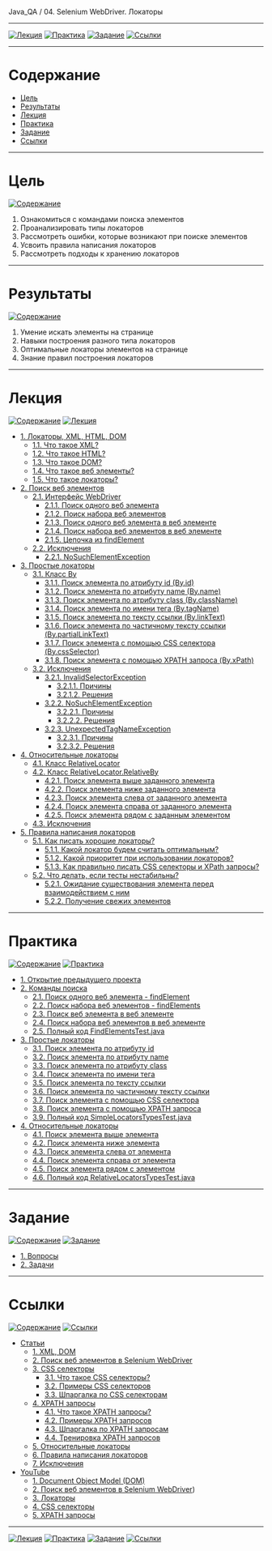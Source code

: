 Java_QA / 04. Selenium WebDriver. Локаторы

***

[![Лекция](https://img.shields.io/badge/-Лекция-ee99ff)](1.%20Лекция.md)
[![Практика](https://img.shields.io/badge/-Практика-aaffaa)](2.%20Практика.md)
[![Задание](https://img.shields.io/badge/-Задание-99ffee)](3.%20Задание.md)
[![Ссылки](https://img.shields.io/badge/-Ссылки-ffee99)](4.%20Ссылки.md)

***

# Содержание

* [Цель](#цель)
* [Результаты](#результаты)
* [Лекция](#лекция)
* [Практика](#практика)
* [Задание](#задание)
* [Ссылки](#ссылки)

***

# Цель

[![Содержание](https://img.shields.io/badge/-Содержание-1177ff)](#содержание)

1. Ознакомиться с командами поиска элементов
2. Проанализировать типы локаторов
3. Рассмотреть ошибки, которые возникают при поиске элементов
4. Усвоить правила написания локаторов
5. Рассмотреть подходы к хранению локаторов

***

# Результаты

[![Содержание](https://img.shields.io/badge/-Содержание-1177ff)](#содержание)

1. Умение искать элементы на странице
2. Навыки построения разного типа локаторов 
3. Оптимальные локаторы элементов на странице
4. Знание правил построения локаторов

***

# Лекция

[![Содержание](https://img.shields.io/badge/-Содержание-1177ff)](#содержание)
[![Лекция](https://img.shields.io/badge/-Лекция-ee99ff)](1.%20Лекция.md)

* [1. Локаторы, XML, HTML, DOM](1.%20Лекция.md#1-локаторы-xml-html-dom)
    * [1.1. Что такое XML?](1.%20Лекция.md#11-что-такое-xml)
    * [1.2. Что такое HTML?](1.%20Лекция.md#12-что-такое-html)
    * [1.3. Что такое DOM?](1.%20Лекция.md#13-что-такое-dom)
    * [1.4. Что такое веб элементы?](1.%20Лекция.md#14-что-такое-веб-элементы)
    * [1.5. Что такое локаторы?](1.%20Лекция.md#15-что-такое-локаторы)
* [2. Поиск веб элементов](1.%20Лекция.md#2-поиск-веб-элементов)
    * [2.1. Интерфейс WebDriver](1.%20Лекция.md#21-интерфейс-webdriver)
        * [2.1.1. Поиск одного веб элемента](1.%20Лекция.md#211-поиск-одного-веб-элемента)
        * [2.1.2. Поиск набора веб элементов](1.%20Лекция.md#212-поиск-набора-веб-элементов)
        * [2.1.3. Поиск одного веб элемента в веб элементе](1.%20Лекция.md#213-поиск-одного-веб-элемента-в-веб-элементе)
        * [2.1.4. Поиск набора веб элементов в веб элементе](1.%20Лекция.md#214-поиск-набора-веб-элементов-в-веб-элементе)
        * [2.1.5. Цепочка из findElement](1.%20Лекция.md#215-цепочка-из-findelement)
    * [2.2. Исключения](1.%20Лекция.md#22-исключения)
        * [2.2.1. NoSuchElementException](1.%20Лекция.md#221-nosuchelementexception)
* [3. Простые локаторы](1.%20Лекция.md#3-простые-локаторы)
    * [3.1. Класс By](1.%20Лекция.md#31-класс-by)
        * [3.1.1. Поиск элемента по атрибуту id (By.id)](1.%20Лекция.md#311-поиск-элемента-по-атрибуту-id-byid)
        * [3.1.2. Поиск элемента по атрибуту name (By.name)](1.%20Лекция.md#312-поиск-элемента-по-атрибуту-name-byname)
        * [3.1.3. Поиск элемента по атрибуту class (By.className)](1.%20Лекция.md#313-поиск-элемента-по-атрибуту-class-byclassname)
        * [3.1.4. Поиск элемента по имени тега (By.tagName)](1.%20Лекция.md#314-поиск-элемента-по-имени-тега-bytagname)
        * [3.1.5. Поиск элемента по тексту ссылки (By.linkText)](1.%20Лекция.md#315-поиск-элемента-по-тексту-ссылки-bylinktext)
        * [3.1.6. Поиск элемента по частичному тексту ссылки (By.partialLinkText)](1.%20Лекция.md#316-поиск-элемента-по-частичному-тексту-ссылки-bypartiallinktext)
        * [3.1.7. Поиск элемента с помощью CSS селектора (By.cssSelector)](1.%20Лекция.md#317-поиск-элемента-с-помощью-css-селектора-bycssselector)
        * [3.1.8. Поиск элемента с помощью XPATH запроса (By.xPath)](1.%20Лекция.md#318-поиск-элемента-с-помощью-xpath-запроса-byxpath)
    * [3.2. Исключения](1.%20Лекция.md#32-исключения)
        * [3.2.1. InvalidSelectorException](1.%20Лекция.md#321-invalidselectorexception)
            * [3.2.1.1. Причины](1.%20Лекция.md#3211-причины)
            * [3.2.1.2. Решения](1.%20Лекция.md#3212-решения)
        * [3.2.2. NoSuchElementException](1.%20Лекция.md#322-nosuchelementexception)
            * [3.2.2.1. Причины](1.%20Лекция.md#3211-причины)
            * [3.2.2.2. Решения](1.%20Лекция.md#3212-решения)
        * [3.2.3. UnexpectedTagNameException](1.%20Лекция.md#323-unexpectedtagnameexception)
            * [3.2.3.1. Причины](1.%20Лекция.md#3231-причины)
            * [3.2.3.2. Решения](1.%20Лекция.md#3232-решения)
* [4. Относительные локаторы](1.%20Лекция.md#4-относительные-локаторы)
    * [4.1. Класс RelativeLocator](1.%20Лекция.md#41-класс-relativelocator)
    * [4.2. Класс RelativeLocator.RelativeBy](1.%20Лекция.md#42-класс-relativelocatorrelativeby)
        * [4.2.1. Поиск элемента выше заданного элемента](1.%20Лекция.md#421-поиск-элемента-выше-заданного-элемента)
        * [4.2.2. Поиск элемента ниже заданного элемента](1.%20Лекция.md#422-поиск-элемента-ниже-заданного-элемента)
        * [4.2.3. Поиск элемента слева от заданного элемента](1.%20Лекция.md#423-поиск-элемента-слева-от-заданного-элемента)
        * [4.2.4. Поиск элемента справа от заданного элемента](1.%20Лекция.md#424-поиск-элемента-справа-от-заданного-элемента)
        * [4.2.5. Поиск элемента рядом с заданным элементом](1.%20Лекция.md#425-поиск-элемента-рядом-с-заданным-элементом)
    * [4.3. Исключения](1.%20Лекция.md#43-исключения)
* [5. Правила написания локаторов](1.%20Лекция.md#5-правила-написания-локаторов)
    * [5.1. Как писать хорошие локаторы?](1.%20Лекция.md#51-как-писать-хорошие-локаторы)
        * [5.1.1. Какой локатор будем считать оптимальным?](1.%20Лекция.md#511-какой-локатор-будем-считать-оптимальным)
        * [5.1.2. Какой приоритет при использовании локаторов?](1.%20Лекция.md#512-какой-приоритет-при-использовании-локаторов)
        * [5.1.3. Как правильно писать CSS селекторы и XPath запросы?](1.%20Лекция.md#513-как-правильно-писать-css-селекторы-и-xpath-запросы)
    * [5.2. Что делать, если тесты нестабильны?](1.%20Лекция.md#52-что-делать-если-тесты-нестабильны)
        * [5.2.1. Ожидание существования элемента перед взаимодействием с ним](1.%20Лекция.md#521-ожидание-существования-элемента-перед-взаимодействием-с-ним)
        * [5.2.2. Получение свежих элементов](1.%20Лекция.md#522-получение-свежих-элементов)

***

# Практика

[![Содержание](https://img.shields.io/badge/-Содержание-1177ff)](#содержание)
[![Практика](https://img.shields.io/badge/-Практика-aaffaa)](2.%20Практика.md)

* [1. Открытие предыдущего проекта](2.%20Практика.md#1-открытие-предыдущего-проекта)
* [2. Команды поиска](2.%20Практика.md#2-команды-поиска)
    * [2.1. Поиск одного веб элемента - findElement](2.%20Практика.md#21-поиск-одного-веб-элемента---findelement)
    * [2.2. Поиск набора веб элементов - findElements](2.%20Практика.md#22-поиск-набора-веб-элементов---findelements)
    * [2.3. Поиск веб элемента в веб элементе](2.%20Практика.md#23-поиск-веб-элемента-в-веб-элементе)
    * [2.4. Поиск набора веб элементов в веб элементе](2.%20Практика.md#24-поиск-набора-веб-элементов-в-веб-элементе)
    * [2.5. Полный код FindElementsTest.java](2.%20Практика.md#25-полный-код-findelementstestjava)
* [3. Простые локаторы](2.%20Практика.md#3-простые-локаторы)
    * [3.1. Поиск элемента по атрибуту id](2.%20Практика.md#31-поиск-элемента-по-атрибуту-id)
    * [3.2. Поиск элемента по атрибуту name](2.%20Практика.md#32-поиск-элемента-по-атрибуту-name)
    * [3.3. Поиск элемента по атрибуту class](2.%20Практика.md#33-поиск-элемента-по-атрибуту-class)
    * [3.4. Поиск элемента по имени тега](2.%20Практика.md#34-поиск-элемента-по-имени-тега)
    * [3.5. Поиск элемента по тексту ссылки](2.%20Практика.md#35-поиск-элемента-по-тексту-ссылки)
    * [3.6. Поиск элемента по частичному тексту ссылки](2.%20Практика.md#36-поиск-элемента-по-частичному-тексту-ссылки)
    * [3.7. Поиск элемента с помощью CSS селектора](2.%20Практика.md#37-поиск-элемента-с-помощью-css-селектора)
    * [3.8. Поиск элемента с помощью XPATH запроса](2.%20Практика.md#38-поиск-элемента-с-помощью-xpath-запроса)
    * [3.9. Полный код SimpleLocatorsTypesTest.java](2.%20Практика.md#39-полный-код-simplelocatorstypestestjava)
* [4. Относительные локаторы](2.%20Практика.md#4-относительные-локаторы)
    * [4.1. Поиск элемента выше элемента](2.%20Практика.md#41-поиск-элемента-выше-элемента)
    * [4.2. Поиск элемента ниже элемента](2.%20Практика.md#42-поиск-элемента-ниже-элемента)
    * [4.3. Поиск элемента слева от элемента](2.%20Практика.md#43-поиск-элемента-слева-от-элемента)
    * [4.4. Поиск элемента справа от элемента](2.%20Практика.md#44-поиск-элемента-справа-от-элемента)
    * [4.5. Поиск элемента рядом с элементом](2.%20Практика.md#45-поиск-элемента-рядом-с-элементом)
    * [4.6. Полный код RelativeLocatorsTypesTest.java](2.%20Практика.md#46-полный-код-relativelocatorstypestestjava)

***

# Задание

[![Содержание](https://img.shields.io/badge/-Содержание-1177ff)](#содержание)
[![Задание](https://img.shields.io/badge/-Задание-99ffee)](3.%20Задание.md)

* [1. Вопросы](3.%20Задание.md#1-вопросы)
* [2. Задачи](3.%20Задание.md#2-задачи)

***

# Ссылки

[![Содержание](https://img.shields.io/badge/-Содержание-1177ff)](#содержание)
[![Ссылки](https://img.shields.io/badge/-Ссылки-ffee99)](4.%20Ссылки.md)

* [Статьи](4.%20Ссылки.md#статьи)
    * [1. XML, DOM](4.%20Ссылки.md#1-xml-dom)
    * [2. Поиск веб элементов в Selenium WebDriver](4.%20Ссылки.md#2-поиск-веб-элементов-в-selenium-webdriver)
    * [3. CSS селекторы](4.%20Ссылки.md#3-css-селекторы)
        * [3.1. Что такое CSS селекторы?](4.%20Ссылки.md#31-что-такое-css-селекторы)
        * [3.2. Примеры CSS селекторов](4.%20Ссылки.md#32-примеры-css-селекторов)
        * [3.3. Шпаргалка по CSS селекторам](4.%20Ссылки.md#33-шпаргалка-по-css-селекторам)
    * [4. XPATH запросы](4.%20Ссылки.md#4-xpath-запросы)
        * [4.1. Что такое XPATH запросы?](4.%20Ссылки.md#41-что-такое-xpath-запросы)
        * [4.2. Примеры XPATH запросов](4.%20Ссылки.md#42-примеры-xpath-запросов)
        * [4.3. Шпаргалка по XPATH запросам](4.%20Ссылки.md#43-шпаргалка-по-xpath-запросам)
        * [4.4. Тренировка XPATH запросов](4.%20Ссылки.md#44-тренировка-xpath-запросов)
    * [5. Относительные локаторы](4.%20Ссылки.md#5-относительные-локаторы)
    * [6. Правила написания локаторов](4.%20Ссылки.md#6-правила-написания-локаторов)
    * [7. Исключения](4.%20Ссылки.md#7-исключения)
* [YouTube](4.%20Ссылки.md#youtube)
    * [1. Document Object Model (DOM)](4.%20Ссылки.md#1-document-object-model-dom)
    * [2. Поиск веб элементов в Selenium WebDriver](4.%20Ссылки.md#2-поиск-веб-элементов-в-selenium-webdriver-1))
    * [3. Локаторы](4.%20Ссылки.md#3-локаторы)
    * [4. CSS селекторы](4.%20Ссылки.md#4-css-селекторы)
    * [5. XPATH запросы](4.%20Ссылки.md#5-xpath-запросы)

***

[![Лекция](https://img.shields.io/badge/-Лекция-ee99ff)](1.%20Лекция.md)
[![Практика](https://img.shields.io/badge/-Практика-aaffaa)](2.%20Практика.md)
[![Задание](https://img.shields.io/badge/-Задание-99ffee)](3.%20Задание.md)
[![Ссылки](https://img.shields.io/badge/-Ссылки-ffee99)](4.%20Ссылки.md)
